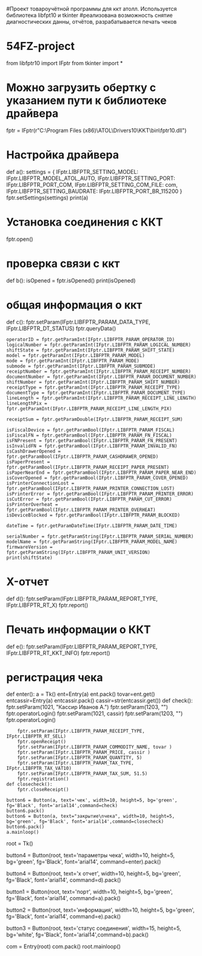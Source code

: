 #Проект товароучëтной программы для ккт атолл. Используется библиотека libfpt10 и tkinter
#реализована возможность снятие диагностических данны, отчëтов, разрабатывается печать чеков
# 54FZ-project
from libfptr10 import IFptr
from tkinter import *

# Можно загрузить обертку с указанием пути к библиотеке драйвера
fptr = IFptr(r"C:\Program Files (x86)\ATOL\Drivers10\KKT\bin\fptr10.dll")


# Настройка драйвера
def a():
    settings = {
        IFptr.LIBFPTR_SETTING_MODEL: IFptr.LIBFPTR_MODEL_ATOL_AUTO,
        IFptr.LIBFPTR_SETTING_PORT: IFptr.LIBFPTR_PORT_COM,
        IFptr.LIBFPTR_SETTING_COM_FILE: com,
        IFptr.LIBFPTR_SETTING_BAUDRATE: IFptr.LIBFPTR_PORT_BR_115200
    }
    fptr.setSettings(settings)
    print(a)


# Установка соединения с ККТ
fptr.open()


# проверка связи с ккт
def b():
    isOpened = fptr.isOpened()
    print(isOpened)


# общая информация о ккт
def c():
    fptr.setParam(IFptr.LIBFPTR_PARAM_DATA_TYPE, IFptr.LIBFPTR_DT_STATUS)
    fptr.queryData()

    operatorID = fptr.getParamInt(IFptr.LIBFPTR_PARAM_OPERATOR_ID)
    logicalNumber = fptr.getParamInt(IFptr.LIBFPTR_PARAM_LOGICAL_NUMBER)
    shiftState = fptr.getParamInt(IFptr.LIBFPTR_PARAM_SHIFT_STATE)
    model = fptr.getParamInt(IFptr.LIBFPTR_PARAM_MODEL)
    mode = fptr.getParamInt(IFptr.LIBFPTR_PARAM_MODE)
    submode = fptr.getParamInt(IFptr.LIBFPTR_PARAM_SUBMODE)
    receiptNumber = fptr.getParamInt(IFptr.LIBFPTR_PARAM_RECEIPT_NUMBER)
    documentNumber = fptr.getParamInt(IFptr.LIBFPTR_PARAM_DOCUMENT_NUMBER)
    shiftNumber = fptr.getParamInt(IFptr.LIBFPTR_PARAM_SHIFT_NUMBER)
    receiptType = fptr.getParamInt(IFptr.LIBFPTR_PARAM_RECEIPT_TYPE)
    documentType = fptr.getParamInt(IFptr.LIBFPTR_PARAM_DOCUMENT_TYPE)
    lineLength = fptr.getParamInt(IFptr.LIBFPTR_PARAM_RECEIPT_LINE_LENGTH)
    lineLengthPix = fptr.getParamInt(IFptr.LIBFPTR_PARAM_RECEIPT_LINE_LENGTH_PIX)

    receiptSum = fptr.getParamDouble(IFptr.LIBFPTR_PARAM_RECEIPT_SUM)

    isFiscalDevice = fptr.getParamBool(IFptr.LIBFPTR_PARAM_FISCAL)
    isFiscalFN = fptr.getParamBool(IFptr.LIBFPTR_PARAM_FN_FISCAL)
    isFNPresent = fptr.getParamBool(IFptr.LIBFPTR_PARAM_FN_PRESENT)
    isInvalidFN = fptr.getParamBool(IFptr.LIBFPTR_PARAM_INVALID_FN)
    isCashDrawerOpened = fptr.getParamBool(IFptr.LIBFPTR_PARAM_CASHDRAWER_OPENED)
    isPaperPresent = fptr.getParamBool(IFptr.LIBFPTR_PARAM_RECEIPT_PAPER_PRESENT)
    isPaperNearEnd = fptr.getParamBool(IFptr.LIBFPTR_PARAM_PAPER_NEAR_END)
    isCoverOpened = fptr.getParamBool(IFptr.LIBFPTR_PARAM_COVER_OPENED)
    isPrinterConnectionLost = fptr.getParamBool(IFptr.LIBFPTR_PARAM_PRINTER_CONNECTION_LOST)
    isPrinterError = fptr.getParamBool(IFptr.LIBFPTR_PARAM_PRINTER_ERROR)
    isCutError = fptr.getParamBool(IFptr.LIBFPTR_PARAM_CUT_ERROR)
    isPrinterOverheat = fptr.getParamBool(IFptr.LIBFPTR_PARAM_PRINTER_OVERHEAT)
    isDeviceBlocked = fptr.getParamBool(IFptr.LIBFPTR_PARAM_BLOCKED)

    dateTime = fptr.getParamDateTime(IFptr.LIBFPTR_PARAM_DATE_TIME)

    serialNumber = fptr.getParamString(IFptr.LIBFPTR_PARAM_SERIAL_NUMBER)
    modelName = fptr.getParamString(IFptr.LIBFPTR_PARAM_MODEL_NAME)
    firmwareVersion = fptr.getParamString(IFptr.LIBFPTR_PARAM_UNIT_VERSION)
    print(shiftState)


# X-отчет
def d():
    fptr.setParam(IFptr.LIBFPTR_PARAM_REPORT_TYPE, IFptr.LIBFPTR_RT_X)
    fptr.report()


# Печать информации о ККТ
def e():
    fptr.setParam(IFptr.LIBFPTR_PARAM_REPORT_TYPE, IFptr.LIBFPTR_RT_KKT_INFO)
    fptr.report()


# регистрация чека
    
def enter():
    a = Tk()
    ent=Entry(a)
    ent.pack()
    tovar=ent.get()
    entcassir=Entry(a)
    entcassir.pack()
    cassir=str(entcassir.get())
    def check():
        fptr.setParam(1021, "Кассир Иванов А.")
        fptr.setParam(1203, "")
        fptr.operatorLogin()
        fptr.setParam(1021, cassir)
        fptr.setParam(1203, "")
        fptr.operatorLogin()

        fptr.setParam(IFptr.LIBFPTR_PARAM_RECEIPT_TYPE, IFptr.LIBFPTR_RT_SELL)
        fptr.openReceipt()
        fptr.setParam(IFptr.LIBFPTR_PARAM_COMMODITY_NAME, tovar )
        fptr.setParam(IFptr.LIBFPTR_PARAM_PRICE, cassir )
        fptr.setParam(IFptr.LIBFPTR_PARAM_QUANTITY, 5)
        fptr.setParam(IFptr.LIBFPTR_PARAM_TAX_TYPE, IFptr.LIBFPTR_TAX_VAT10)
        fptr.setParam(IFptr.LIBFPTR_PARAM_TAX_SUM, 51.5)
        fptr.registration()
    def closecheck():
        fptr.closeReceipt()
        
    button6 = Button(a, text='чек', width=10, height=5, bg='green', fg='Black', font='arial14',command=check)
    button6.pack()
    button6 = Button(a, text="закрытие\nчека", width=10, height=5, bg='green', fg='Black', font='arial14',command=closecheck)
    button6.pack()
    a.mainloop()

root = Tk()
    
button4 = Button(root, text='параметры чека', width=10, height=5, bg='green', fg='Black', font='arial14', command=enter).pack()

button4 = Button(root, text='х отчет', width=10, height=5, bg='green', fg='Black', font='arial14', command=d).pack()

button1 = Button(root, text='порт', width=10, height=5, bg='green', fg='Black', font='arial14', command=a).pack()

button2 = Button(root, text='информация', width=10, height=5, bg='green', fg='Black', font='arial14', command=e).pack()

button3 = Button(root, text='статус соединения', width=15, height=5, bg='white', fg='Black', font='arial14',command=b).pack()

com = Entry(root)
com.pack()
root.mainloop()

